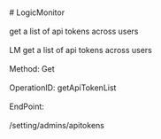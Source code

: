 <br>#     LogicMonitor</br>
<br>get a list of api tokens across users</br>
<br>LM get a list of api tokens across users</br>
<br>Method: Get</br>
<br>OperationID: getApiTokenList</br>
<br>EndPoint:</br>
<br>/setting/admins/apitokens</br>
